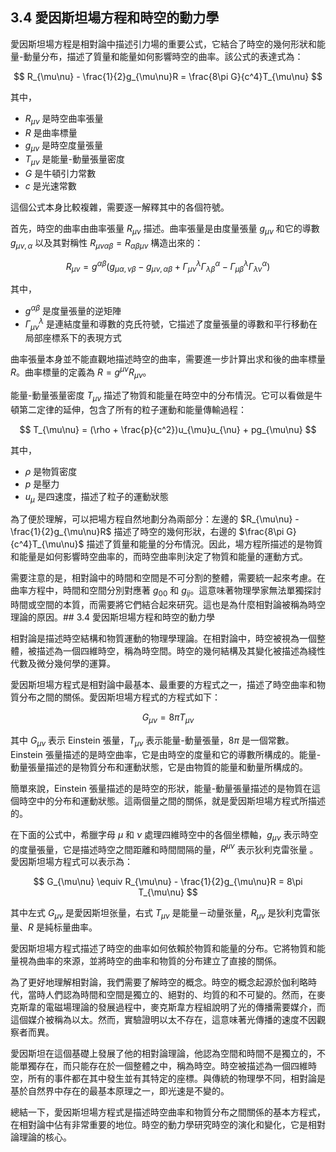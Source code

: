 ## 3.4 愛因斯坦場方程和時空的動力學

愛因斯坦場方程是相對論中描述引力場的重要公式，它結合了時空的幾何形狀和能量-動量分布，描述了質量和能量如何影響時空的曲率。該公式的表達式為：

$$ R_{\mu\nu} - \frac{1}{2}g_{\mu\nu}R = \frac{8\pi G}{c^4}T_{\mu\nu} $$

其中，

- $R_{\mu\nu}$ 是時空曲率張量
- $R$ 是曲率標量
- $g_{\mu\nu}$ 是時空度量張量
- $T_{\mu\nu}$ 是能量-動量張量密度
- $G$ 是牛頓引力常數
- $c$ 是光速常數

這個公式本身比較複雜，需要逐一解釋其中的各個符號。

首先，時空的曲率由曲率張量 $R_{\mu\nu}$ 描述。曲率張量是由度量張量 $g_{\mu\nu}$ 和它的導數 $g_{\mu\nu,\alpha}$ 以及其對稱性 $R_{\mu\nu\alpha\beta} = R_{\alpha\beta\mu\nu}$ 構造出來的：

$$ R_{\mu\nu} = g^{\alpha\beta} (g_{\mu\alpha,\nu\beta}-g_{\mu\nu,\alpha\beta}+\Gamma^{\lambda}_{\mu\nu}\Gamma^{\alpha}_{\lambda\beta}-\Gamma^{\lambda}_{\mu\beta}\Gamma^{\alpha}_{\lambda\nu}) $$

其中，

- $g^{\alpha\beta}$ 是度量張量的逆矩陣
- $\Gamma^{\lambda}_{\mu\nu}$ 是連結度量和導數的克氏符號，它描述了度量張量的導數和平行移動在局部座標系下的表現方式

曲率張量本身並不能直觀地描述時空的曲率，需要進一步計算出求和後的曲率標量 $R$。曲率標量的定義為 $R = g^{\mu\nu}R_{\mu\nu}$。

能量-動量張量密度 $T_{\mu\nu}$ 描述了物質和能量在時空中的分布情況。它可以看做是牛頓第二定律的延伸，包含了所有的粒子運動和能量傳輸過程：

$$ T_{\mu\nu} = (\rho + \frac{p}{c^2})u_{\mu}u_{\nu} + pg_{\mu\nu} $$

其中，

- $\rho$ 是物質密度
- $p$ 是壓力
- $u_{\mu}$ 是四速度，描述了粒子的運動狀態

為了便於理解，可以把場方程自然地劃分為兩部分：左邊的 $R_{\mu\nu} - \frac{1}{2}g_{\mu\nu}R$ 描述了時空的幾何形狀，右邊的 $\frac{8\pi G}{c^4}T_{\mu\nu}$ 描述了質量和能量的分布情況。因此，場方程所描述的是物質和能量是如何影響時空曲率的，而時空曲率則決定了物質和能量的運動方式。

需要注意的是，相對論中的時間和空間是不可分割的整體，需要統一起來考慮。在曲率方程中，時間和空間分別對應著 $g_{00}$ 和 $g_{ij}$。這意味著物理學家無法單獨探討時間或空間的本質，而需要將它們結合起來研究。這也是為什麼相對論被稱為時空理論的原因。## 3.4 愛因斯坦場方程和時空的動力學

相對論是描述時空結構和物質運動的物理學理論。在相對論中，時空被視為一個整體，被描述為一個四維時空，稱為時空間。時空的幾何結構及其變化被描述為綫性代數及微分幾何學的運算。

愛因斯坦場方程式是相對論中最基本、最重要的方程式之一，描述了時空曲率和物質分布之間的關係。愛因斯坦場方程式的方程式如下：

$$ G_{\mu\nu} = 8\pi T_{\mu\nu} $$

其中 $G_{\mu\nu}$ 表示 Einstein 張量，$T_{\mu\nu}$ 表示能量-動量張量，$8\pi$ 是一個常數。Einstein 張量描述的是時空曲率，它是由時空的度量和它的導數所構成的。能量-動量張量描述的是物質分布和運動狀態，它是由物質的能量和動量所構成的。

簡單來說，Einstein 張量描述的是時空的形狀，能量-動量張量描述的是物質在這個時空中的分布和運動狀態。這兩個量之間的關係，就是愛因斯坦場方程式所描述的。

在下面的公式中，希臘字母 $\mu$ 和 $\nu$ 處理四維時空中的各個坐標軸，$g_{\mu\nu}$ 表示時空的度量張量，它是描述時空之間距離和時間間隔的量，$R^{\mu\nu}$ 表示狄利克雷张量 。愛因斯坦場方程式可以表示為：

$$ G_{\mu\nu} \equiv R_{\mu\nu} - \frac{1}{2}g_{\mu\nu}R = 8\pi T_{\mu\nu} $$

其中左式 $G_{\mu\nu}$ 是愛因斯坦张量，右式 $T_{\mu\nu}$ 是能量－动量张量，$R_{\mu\nu}$ 是狄利克雷张量、$R$ 是純标量曲率。

愛因斯坦場方程式描述了時空的曲率如何依賴於物質和能量的分布。它將物質和能量視為曲率的來源，並將時空的曲率和物質的分布建立了直接的關係。

為了更好地理解相對論，我們需要了解時空的概念。時空的概念起源於伽利略時代，當時人們認為時間和空間是獨立的、絕對的、均質的和不可變的。然而，在麥克斯韋的電磁場理論的發展過程中，麥克斯韋方程組說明了光的傳播需要媒介，而這個媒介被稱為以太。然而，實驗證明以太不存在，這意味著光傳播的速度不因觀察者而異。

愛因斯坦在這個基礎上發展了他的相對論理論，他認為空間和時間不是獨立的，不能單獨存在，而只能存在於一個整體之中，稱為時空。時空被描述為一個四維時空，所有的事件都在其中發生並有其特定的座標。與傳統的物理學不同，相對論是基於自然界中存在的最基本原理之一，即光速是不變的。

總結一下，愛因斯坦場方程式是描述時空曲率和物質分布之間關係的基本方程式，在相對論中佔有非常重要的地位。時空的動力學研究時空的演化和變化，它是相對論理論的核心。
